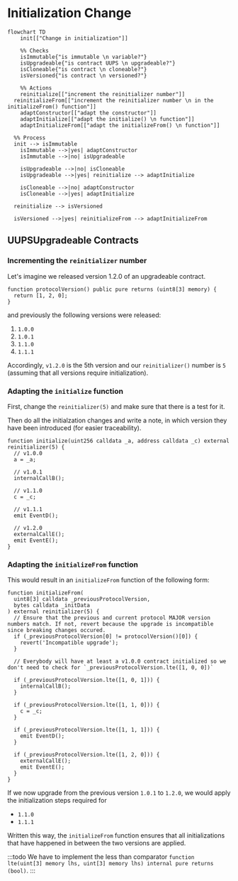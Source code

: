 # Initialization Change

```mermaid
flowchart TD
	init[["Change in initialization"]]

	%% Checks
	isImmutable{"is immutable \n variable?"}
	isUpgradeable{"is contract UUPS \n upgradeable?"}
	isCloneable{"is contract \n cloneable?"}
    isVersioned{"is contract \n versioned?"}

	%% Actions
	reinitialize[["increment the reinitializer number"]]
  reinitializeFrom[["increment the reinitializer number \n in the initializeFrom() function"]]
	adaptConstructor[["adapt the constructor"]]
	adaptInitialize[["adapt the initialize() \n function"]]
	adaptInitializeFrom[["adapt the initializeFrom() \n function"]]

  %% Process
  init --> isImmutable
	isImmutable -->|yes| adaptConstructor
	isImmutable -->|no| isUpgradeable

	isUpgradeable -->|no| isCloneable
	isUpgradeable -->|yes| reinitialize --> adaptInitialize

	isCloneable -->|no| adaptConstructor
	isCloneable -->|yes| adaptInitialize

  reinitialize --> isVersioned

  isVersioned -->|yes| reinitializeFrom --> adaptInitializeFrom
```

## UUPSUpgradeable Contracts

### Incrementing the `reinitializer` number

Let's imagine we released version 1.2.0 of an upgradeable contract.

```solidity
function protocolVersion() public pure returns (uint8[3] memory) {
  return [1, 2, 0];
}
```

and previously the following versions were released:

1. `1.0.0`
2. `1.0.1`
3. `1.1.0`
4. `1.1.1`

Accordingly, `v1.2.0` is the 5th version and our `reinitializer()` number is `5` (assuming that all versions require initialization).

### Adapting the `initialize` function

First, change the `reinitializer(5)` and make sure that there is a test for it.

Then do all the initialzation changes and write a note, in which version they have been introduced (for easier traceability).

```solidity
function initialize(uint256 calldata _a, address calldata _c) external reinitializer(5) {
  // v1.0.0
  a = _a;

  // v1.0.1
  internalCallB();

  // v1.1.0
  c = _c;

  // v1.1.1
  emit EventD();

  // v1.2.0
  externalCallE();
  emit EventE();
}
```

### Adapting the `initializeFrom` function

This would result in an `initializeFrom` function of the following form:

```solidity
function initializeFrom(
  uint8[3] calldata _previousProtocolVersion,
  bytes calldata _initData
) external reinitializer(5) {
  // Ensure that the previous and current protocol MAJOR version numbers match. If not, revert because the upgrade is incompatible since breaking changes occured.
  if (_previousProtocolVersion[0] != protocolVersion()[0]) {
    revert('Incompatible upgrade');
  }

  // Everybody will have at least a v1.0.0 contract initialized so we don't need to check for `_previousProtocolVersion.lte([1, 0, 0])`

  if (_previousProtocolVersion.lte([1, 0, 1])) {
    internalCallB();
  }

  if (_previousProtocolVersion.lte([1, 1, 0])) {
    c = _c;
  }

  if (_previousProtocolVersion.lte([1, 1, 1])) {
    emit EventD();
  }

  if (_previousProtocolVersion.lte([1, 2, 0])) {
    externalCallE();
    emit EventE();
  }
}
```

If we now upgrade from the previous version `1.0.1` to `1.2.0`, we would apply the initialization steps required for

- `1.1.0`
- `1.1.1`

Written this way, the `initializeFrom` function ensures that all initializations that have happened in between the two versions are applied.

:::todo
We have to implement the less than comparator `function lte(uint[3] memory lhs, uint[3] memory lhs) internal pure returns (bool)`.
:::
